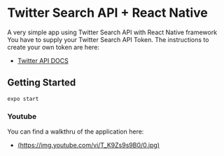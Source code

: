 # Twitter Search API + React Native

A very simple app using Twitter Search API with React Native framework
You have to supply your Twitter Search API Token.
The instructions to create your own token are here:

* [Twitter API DOCS](https://developer.twitter.com/en/docs/basics/getting-started)

## Getting Started

```
expo start
```


### Youtube

You can find a walkthru of the application here:

* [(https://img.youtube.com/vi/T_K9Zs9s9B0/0.jpg)](https://www.youtube.com/watch?v=T_K9Zs9s9B0&t=13s)
